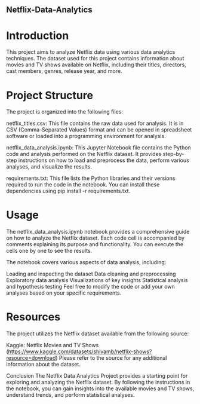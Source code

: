 ## Netflix-Data-Analytics

# Introduction
This project aims to analyze Netflix data using various data analytics techniques. The dataset used for this project contains information about movies and TV shows available on Netflix, including their titles, directors, cast members, genres, release year, and more.

# Project Structure
The project is organized into the following files:

netflix_titles.csv: This file contains the raw data used for analysis. It is in CSV (Comma-Separated Values) format and can be opened in spreadsheet software or loaded into a programming environment for analysis.

netflix_data_analysis.ipynb: This Jupyter Notebook file contains the Python code and analysis performed on the Netflix dataset. It provides step-by-step instructions on how to load and preprocess the data, perform various analyses, and visualize the results.

requirements.txt: This file lists the Python libraries and their versions required to run the code in the notebook. You can install these dependencies using pip install -r requirements.txt.

# Usage
The netflix_data_analysis.ipynb notebook provides a comprehensive guide on how to analyze the Netflix dataset. Each code cell is accompanied by comments explaining its purpose and functionality. You can execute the cells one by one to see the results.

The notebook covers various aspects of data analysis, including:

Loading and inspecting the dataset
Data cleaning and preprocessing
Exploratory data analysis
Visualizations of key insights
Statistical analysis and hypothesis testing
Feel free to modify the code or add your own analyses based on your specific requirements.

# Resources
The project utilizes the Netflix dataset available from the following source:

Kaggle: Netflix Movies and TV Shows (https://www.kaggle.com/datasets/shivamb/netflix-shows?resource=download)
Please refer to the source for any additional information about the dataset.

Conclusion
The Netflix Data Analytics Project provides a starting point for exploring and analyzing the Netflix dataset. By following the instructions in the notebook, you can gain insights into the available movies and TV shows, understand trends, and perform statistical analyses. 
